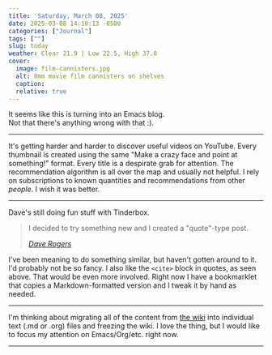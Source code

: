 ```yaml
---
title: 'Saturday, March 08, 2025'
date: 2025-03-08 14:10:13 -0500
categories: ["Journal"]
tags: [""]
slug: today
weather: Clear 21.9 | Low 22.5, High 37.0
cover:  
  image: film-cannisters.jpg
  alt: 8mm movie film cannisters on shelves
  caption: 
  relative: true
---
```


It seems like this is turning into an Emacs blog. <br>
Not that there's anything wrong with that :).

----

It's getting harder and harder to discover useful videos on YouTube. Every thumbnail is created using the same "Make a crazy face and point at something!" format. Every title is a despirate grab for attention. The recommendation algorithm is all over the map and usually not helpful. I rely on subscriptions to known quantities and recommendations from other _people_. I wish it was better.

----

Dave's still doing fun stuff with Tinderbox.

> I decided to try something new and I created a "quote"-type post.
>
> <cite>[Dave Rogers](https://nice-marmot.net/Archives/2025/March_2025.html#note_2818)</cite>

I've been meaning to do something similar, but haven't gotten around to it. I'd probably not be so fancy. I also like the `<cite>` block in quotes, as seen above. That would be even more involved. Right now I have a bookmarklet that copies a Markdown-formatted version and I tweak it by hand as needed.

----

I'm thinking about migrating all of the content from [the wiki](https://rudimentarylathe.org) into individual text (.md or .org) files and freezing the wiki. I love the thing, but I would like to focus my attention on Emacs/Org/etc. right now.

----
